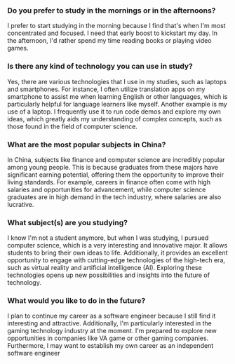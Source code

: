 ### Do you prefer to study in the mornings or in the afternoons?


I prefer to start studying in the morning because I find that's when I'm most concentrated and focused. I need that early boost to kickstart my day. In the afternoon, I'd rather spend my time reading books or playing video games.


### Is there any kind of technology you can use in study?

Yes, there are various technologies that I use in my studies, such as laptops and smartphones. For instance, I often utilize translation apps on my smartphone to assist me when learning English or other languages, which is particularly helpful for language learners like myself. Another example is my use of a laptop. I frequently use it to run code demos and explore my own ideas, which greatly aids my understanding of complex concepts, such as those found in the field of computer science.

### What are the most popular subjects in China?


In China, subjects like finance and computer science are incredibly popular among young people. This is because graduates from these majors have significant earning potential, offering them the opportunity to improve their living standards. For example, careers in finance often come with high salaries and opportunities for advancement, while computer science graduates are in high demand in the tech industry, where salaries are also lucrative.

### What subject(s) are you studying?

I know I'm not a student anymore, but when I was studying, I pursued computer science, which is a very interesting and innovative major. It allows students to bring their own ideas to life. Additionally, it provides an excellent opportunity to engage with cutting-edge technologies of the high-tech era, such as virtual reality and artificial intelligence (AI). Exploring these technologies opens up new possibilities and insights into the future of technology.


### What would you like to do in the future?

I plan to continue my career as a software engineer because I still find it interesting and attractive. Additionally, I'm particularly interested in the gaming technology industry at the moment. I'm prepared to explore new opportunities in companies like VA game or other gaming companies. Furthermore, I may want to establish my own career as an independent software engineer